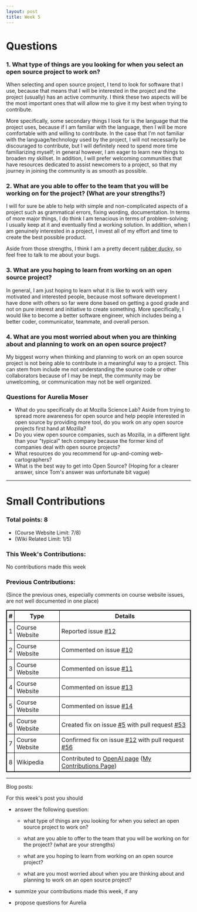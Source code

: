 ```yaml
---
layout: post
title: Week 5
---
```


# Questions

### 1. What type of things are you looking for when you select an open source project to work on?

When selecting and open source project, I tend to look for software that I use, because that means that I will be interested in the project and the project (usually) has an active community. I think these two aspects will be the most important ones that will allow me to give it my best when trying to contribute.

More specifically, some secondary things I look for is the language that the project uses, because if I am familiar with the language, then I will be more comfortable with and willing to contribute. In the case that I'm not familiar with the language/technology used by the project, I will not necessarily be discouraged to contribute, but I will definitely need to spend more time familiarizing myself; in general however, I am eager to learn new things to broaden my skillset. In addition, I will prefer welcoming communities that have resources dedicated to assist newcomers to a project, so that my journey in joining the community is as smooth as possible.

### 2. What are you able to offer to the team that you will be working on for the project? (What are your strengths?)

I will for sure be able to help with simple and non-complicated aspects of a project such as grammatical errors, fixing wording, documentation. In terms of more major things, I do think I am tenacious in terms of problem-solving; I usually keep at it and eventually find a working solution. In addition, when I am genuinely interested in a project, I invest all of my effort and time to create the best possible product.

Aside from those strengths, I think I am a pretty decent [rubber ducky](https://en.wikipedia.org/wiki/Rubber_duck_debugging), so feel free to talk to me about your bugs.

### 3. What are you hoping to learn from working on an open source project?

In general, I am just hoping to learn what it is like to work with very motivated and interested people, because most software development I have done with others so far were done based on getting a good grade and not on pure interest and initiative to create something. More specifically, I would like to become a better software engineer, which includes being a better coder, communicator, teammate, and overall person.

### 4. What are you most worried about when you are thinking about and planning to work on an open source project?

My biggest worry when thinking and planning to work on an open source project is not being able to contribute in a meaningful way to a project. This can stem from include me not understanding the source code or other collaborators because of I may be inept, the community may be unwelcoming, or communication may not be well organized.

### Questions for Aurelia Moser

* What do you specifically do at Mozilla Science Lab? Aside from trying to spread more awareness for open source and help people interested in open source by providing more tool, do you work on any open source projects first hand at Mozilla?
* Do you view open source companies, such as Mozilla, in a different light than your "typical" tech company because the former kind of companies deal with open source projects?
* What resources do you recommend for up-and-coming web-cartographers?
* What is the best way to get into Open Source? (Hoping for a clearer answer, since Tom's answer was unfortunate bit vague)

--------------------------------
# Small Contributions
 
### Total points: 8
* (Course Website Limit: 7/8)
* (Wiki Related Limit: 1/5)

### This Week's Contributions:

No contributions made this week

### Previous Contributions:

(Since the previous ones, especially comments on course website issues, are not well documented in one place)

|**#**|**Type**|**Details**|
|-----|--------|-----------|
|1|Course Website|Reported issue [#12](https://github.com/joannakl/cs480_s18/issues/12)|
|2|Course Website|Commented on issue [#10](https://github.com/joannakl/cs480_s18/issues/10)|
|3|Course Website|Commented on issue [#11](https://github.com/joannakl/cs480_s18/issues/11)|
|4|Course Website|Commented on issue [#13](https://github.com/joannakl/cs480_s18/issues/13)|
|5|Course Website|Commented on issue [#14](https://github.com/joannakl/cs480_s18/issues/14)|
|6|Course Website|Created fix on issue [#5](https://github.com/joannakl/cs480_s18/issues/5) with pull request [#53](https://github.com/joannakl/cs480_s18/pull/53)|
|7|Course Website|Confirmed fix on issue [#12](https://github.com/joannakl/cs480_s18/issues/12) with pull request [#56](https://github.com/joannakl/cs480_s18/pull/56)|
|8|Wikipedia|Contributed to [OpenAI page](https://en.wikipedia.org/w/index.php?title=OpenAI&oldid=824974813) ([My Contributions Page](https://en.wikipedia.org/wiki/Special:Contributions/PhrydRhys))|

<style>
    table {
        border-collapse:collapse;
        border: 1px solid black;
    }
    th, td {
        border: 1px solid black;
        padding: 5px;
    }
</style>

------------------------
Blog posts:

For this week's post you should

- answer the following question:

  - what type of things are you looking for when you select an open source  project to work on?

  - what are you able to offer to the team that you will be working on for the project? (what are your strengths)

  - what are you hoping to learn from working on an open source project?

  - what are you most worried about when you are thinking about and planning  to work on an open source project? 

- summize your contributions made this week, if any

- propose questions for Aurelia 
